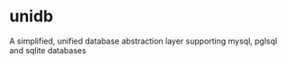 # unidb
A simplified, unified database abstraction layer supporting mysql, pglsql and sqlite databases
